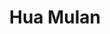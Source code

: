 ﻿---
title: "Hua Mulan"
permalink: periodes_871.html
layout: periode
sidebar: periodes
pares:
  - -2:
    title: "Fantasía"

fills:
jocsPrincipals:
jocsEscenaris:
jocsEpoca:
jocsEpocaEscenaris:
  - title: "Anachronism"
    bggId: 14038
    escenari: "Hua Mulan"
    dataInici: 
    dataFi: 

---
